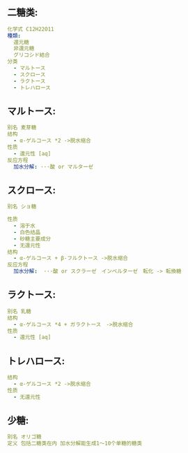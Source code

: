 ## 二糖类:

```yaml
化学式 C12H22O11
種類:
  還元糖
  非還元糖
  グリコシド結合
分类
  - マルトース
  - スクロース
  - ラクトース
  - トレハロース

```

## マルトース:

```yaml
别名 麦芽糖
结构
  - α-ゲルコース *2 ->脱水缩合
性质
  - 還元性 [aq]
反应方程
  加水分解: ···酸 or マルターゼ

```

## スクロース:

```yaml
别名 ショ糖

性质
  - 溶于水
  - 白色结晶
  - 砂糖主要成分
  - 无還元性
结构
  - α-ゲルコース + β-フルクトース ->脱水缩合
反应方程
  加水分解:  ···酸 or スクラーゼ　インベルターゼ　転化 -> 転換糖

```

## ラクトース:

```yaml
别名 乳糖
结构
  - α-ゲルコース *4 + ガラクトース　->脱水缩合
性质
  - 還元性 [aq]

```

## トレハロース:

```yaml
结构
  - α-ゲルコース *2 ->脱水缩合
性质
  - 无還元性

```

## 少糖:

```yaml
别名 オリゴ糖
定义 包括二糖类在内 加水分解能生成1～10个单糖的糖类
```